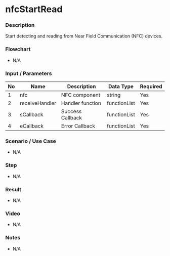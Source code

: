 # nfcStartRead

### Description

Start detecting and reading from Near Field Communication (NFC) devices.

### Flowchart

- N/A

### Input / Parameters

| No | Name | Description | Data Type | Required |
| ------ | ------ | ------ |------ | ------ |
| 1 | nfc | NFC component | string | Yes |
| 2 | receiveHandler | Handler function | functionList | Yes | 
| 3 | sCallback | Success Callback | functionList | Yes | 
| 4 | eCallback | Error Callback | functionList | Yes | 

### Scenario / Use Case

- N/A

### Step

- N/A

### Result

- N/A

### Video

- N/A

### Notes

- N/A